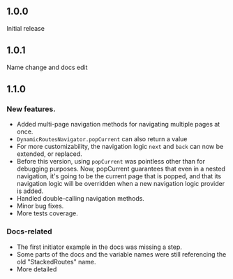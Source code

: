 ## 1.0.0

Initial release

## 1.0.1

Name change and docs edit

## 1.1.0

### New features.

- Added multi-page navigation methods for navigating multiple pages at once.
- `DynamicRoutesNavigator.popCurrent` can also return a value
- For more customizability, the navigation logic `next` and `back` can now be extended, or replaced.
- Before this version, using `popCurrent` was pointless other than for debugging purposes. Now, popCurrent guarantees that even in a nested navigation, it's going to be the current page that is popped, and that its navigation logic will be overridden when a new navigation logic provider is added.
- Handled double-calling navigation methods.
- Minor bug fixes.
- More tests coverage.

### Docs-related

- The first initiator example in the docs was missing a step.
- Some parts of the docs and the variable names were still referencing the old "StackedRoutes" name.
- More detailed
